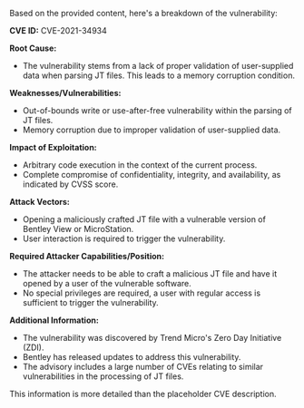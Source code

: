 Based on the provided content, here's a breakdown of the vulnerability:

**CVE ID:** CVE-2021-34934

**Root Cause:**
- The vulnerability stems from a lack of proper validation of user-supplied data when parsing JT files. This leads to a memory corruption condition.

**Weaknesses/Vulnerabilities:**
- Out-of-bounds write or use-after-free vulnerability within the parsing of JT files.
- Memory corruption due to improper validation of user-supplied data.

**Impact of Exploitation:**
- Arbitrary code execution in the context of the current process.
- Complete compromise of confidentiality, integrity, and availability, as indicated by CVSS score.

**Attack Vectors:**
- Opening a maliciously crafted JT file with a vulnerable version of Bentley View or MicroStation.
- User interaction is required to trigger the vulnerability.

**Required Attacker Capabilities/Position:**
- The attacker needs to be able to craft a malicious JT file and have it opened by a user of the vulnerable software.
-  No special privileges are required, a user with regular access is sufficient to trigger the vulnerability.

**Additional Information:**
- The vulnerability was discovered by Trend Micro's Zero Day Initiative (ZDI).
- Bentley has released updates to address this vulnerability.
- The advisory includes a large number of CVEs relating to similar vulnerabilities in the processing of JT files.

This information is more detailed than the placeholder CVE description.